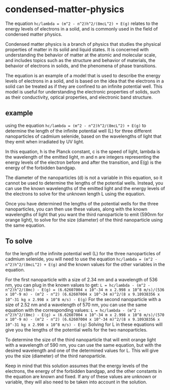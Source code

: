# condensed-matter-physics

The equation `hc/lambda = (m^2 - n^2)h^2/(8mcL^2) + E(g)` relates to the energy levels of electrons in a solid, and is commonly used in the field of condensed matter physics.

Condensed matter physics is a branch of physics that studies the physical properties of matter in its solid and liquid states. It is concerned with understanding the behavior of matter at the atomic and molecular scale, and includes topics such as the structure and behavior of materials, the behavior of electrons in solids, and the phenomena of phase transitions.

The equation is an example of a model that is used to describe the energy levels of electrons in a solid, and is based on the idea that the electrons in a solid can be treated as if they are confined to an infinite potential well. This model is useful for understanding the electronic properties of solids, such as their conductivity, optical properties, and electronic band structure.

## example
using the equation `hc/lambda = (m^2 - n^2)h^2/(8mcL^2) + E(g)` to determine the length of the infinite potential well (L) for three different nanoparticles of cadmium selenide, based on the wavelengths of light that they emit when irradiated by UV light.

In this equation, h is the Planck constant, c is the speed of light, lambda is the wavelength of the emitted light, m and n are integers representing the energy levels of the electron before and after the transition, and E(g) is the energy of the forbidden bandgap.

The diameter of the nanoparticles (d) is not a variable in this equation, so it cannot be used to determine the lengths of the potential wells. Instead, you can use the known wavelengths of the emitted light and the energy levels of the electrons to solve for the unknown length L using the equation.

Once you have determined the lengths of the potential wells for the three nanoparticles, you can then use these values, along with the known wavelengths of light that you want the third nanoparticle to emit (590nm for orange light), to solve for the size (diameter) of the third nanoparticle using the same equation.

## To solve 
for the length of the infinite potential well (L) for the three nanoparticles of cadmium selenide, you will need to use the equation `hc/lambda = (m^2 - n^2)h^2/(8mcL^2) + E(g)` and the known values for the other variables in the equation.

For the first nanoparticle with a size of 2.34 nm and a wavelength of 536 nm, you can plug in the known values to get:
`
L = hc/lambda - (m^2 - n^2)h^2/(8mc) - E(g)
= (6.62607004 x 10^-34 m x 2.998 x 10^8 m/s)/(536 x 10^-9 m) - (m^2 - n^2) (6.62607004 x 10^-34 m)^2/(8 x 9.10938356 x 10^-31 kg x 2.998 x 10^8 m/s) - E(g)
`
For the second nanoparticle with a size of 2.52 nm and a wavelength of 570 nm, you can use the same equation with the corresponding values:
`
L = hc/lambda - (m^2 - n^2)h^2/(8mc) - E(g)
= (6.62607004 x 10^-34 m x 2.998 x 10^8 m/s)/(570 x 10^-9 m) - (m^2 - n^2) (6.62607004 x 10^-34 m)^2/(8 x 9.10938356 x 10^-31 kg x 2.998 x 10^8 m/s) - E(g)
`
Solving for L in these equations will give you the lengths of the potential wells for the two nanoparticles.

To determine the size of the third nanoparticle that will emit orange light with a wavelength of 590 nm, you can use the same equation, but with the desired wavelength and one of the determined values for L. This will give you the size (diameter) of the third nanoparticle.

Keep in mind that this solution assumes that the energy levels of the electrons, the energy of the forbidden bandgap, and the other constants in the equation are known and fixed. If any of these values are unknown or variable, they will also need to be taken into account in the solution.
